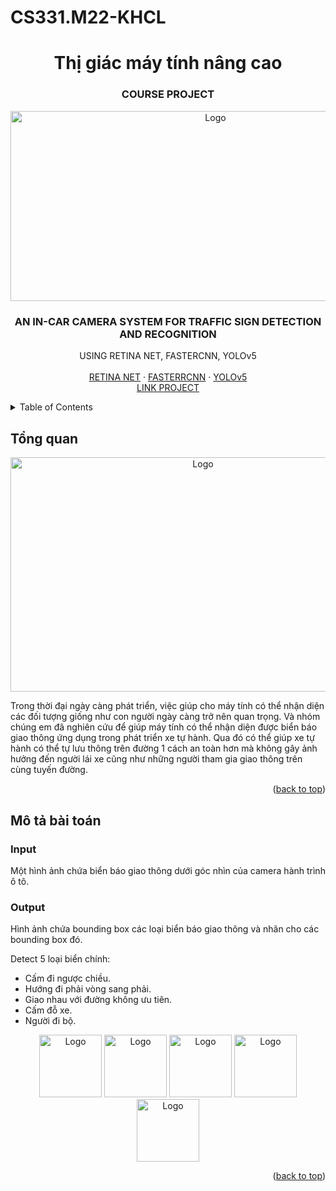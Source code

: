 # CS331.M22-KHCL  
<h1 align="center">Thị giác máy tính nâng cao</h1>
 
<!-- PROJECT LOGO -->
<div align="center">
  <h3 align="center">COURSE PROJECT</h3>
  <a>
    <img src="https://www.cio.com/wp-content/uploads/2021/12/ai-in-automotive_1280x609-100790232-orig.jpeg?quality=50&strip=all" alt="Logo" width="640" height="304.5">
  </a>

  <h3 align="center">AN IN-CAR CAMERA SYSTEM FOR TRAFFIC SIGN DETECTION AND RECOGNITION</h3>

  <p align="center">
    USING RETINA NET, FASTERCNN, YOLOv5
    <br />
    <br />
    <a href="https://www.miai.vn/2021/04/01/xay-dung-he-thong-nhan-dien-bien-bao-giao-thong-bang-retinanet/">RETINA NET</a>
    ·
    <a href="https://viblo.asia/p/deep-learning-thuat-toan-faster-rcnn-voi-bai-toan-phat-hien-duong-luoi-bo-faster-rcnn-object-detection-algorithm-for-nine-dash-line-detection-bJzKmREOZ9N">FASTERRCNN</a>
    ·
    <a href="https://viblo.asia/p/tong-hop-kien-thuc-tu-yolov1-den-yolov5-phan-1-naQZRRj0Zvx">YOLOv5</a></br>
    <a href="https://drive.google.com/drive/folders/1WT62tiCCsOyEOoRtkzo4n9BwpufK0zmb">LINK PROJECT</a>
  </p>
</div>


<!-- TABLE OF CONTENTS -->
<details>
  <summary>Table of Contents</summary>
  <ol>
    <li>
      <a href="#Tổng-quan">Tổng quan</a>
    </li>
    <li>
      <a href="#Mô-tả-bài-toán">Mô tả bài toán</a>
      <ul>
        <li><a href="#Input">Input</a></li>
        <li><a href="#Output">Output</a></li>
      </ul>
    </li>
    <li><a href="#usage">Khái quát bộ dữ liệu</a></li>
    <li><a href="#roadmap">Xây dựng bộ dữ liệu</a>
      <ul>
         <li><a href="#built-with">Các tiêu chí đề ra</a>
      </ul>
      <ul>
         <li><a href="#built-with">Label sử dụng LabelImg</a>
      </ul>
      <ul>
         <li><a href="#built-with">Phân bố lớp trong bộ dữ liệu</a>
      </ul>
    </li>
    <li><a href="#contributing">Hướng tiếp cận</a></li>
      <ul>
         <li><a href="#built-with">Giới thiệu về Retina Net</a>
      </ul>
      <ul>
         <li><a href="#built-with">Giới thiệu về FasterRCNN</a>
      </ul>
      <ul>
         <li><a href="#built-with">Giới thiệu về YOLOv5</a>
      </ul>
    <li><a href="#license">Training và Đánh giá model</a></li>
    <li><a href="#contact">So sánh</a></li>
  </ol>
</details>

<!-- TỔNG QUAN -->
## Tổng quan

<div align="center">
 <a>
    <img src="https://storage.googleapis.com/enterknow.com/data-contents/2021/09/autonomous-driving.jpg" alt="Logo" width="600" height="375">
 </a>
</div>
 
Trong thời đại ngày càng phát triển, việc giúp cho máy tính có thể nhận diện các đối tượng giống như con người ngày càng trở nên quan trọng. Và nhóm chúng em đã nghiên cứu để giúp máy tính có thể nhận diện được biển báo giao thông ứng dụng trong phát triển xe tự hành. Qua đó có thể giúp xe tự hành có thể tự lưu thông trên đường 1 cách an toàn hơn mà không gây ảnh hưởng đến người lái xe cũng như những người tham gia giao thông trên cùng tuyến đường.

<p align="right">(<a href="#top">back to top</a>)</p>

<!-- MÔ TẢ BÀI TOÁN -->
## Mô tả bài toán
### Input
Một hình ảnh chứa biển báo giao thông dưới góc nhìn của camera hành trình ô tô.

### Output
Hình ảnh chứa bounding box các loại biển báo giao thông và nhãn cho các bounding box đó.

Detect 5 loại biển chính:
* Cấm đi ngược chiều.
* Hướng đi phải vòng sang phải.
* Giao nhau với đường không ưu tiên.
* Cấm đỗ xe.
* Người đi bộ.

<div align="center">
 <a>
    <img src="https://thietbigiaothong247.com/wp-content/uploads/2017/04/bien-cam-di-nguoc-chieu-400x400.jpg" alt="Logo" width="100" height="100">
 </a>
 <a>
    <img src="http://www.baoholaodong247.com/Portals/26918/302a.jpg" alt="Logo" width="100" height="100">
 </a>
 <a>
    <img src="https://alohoc.com/data/upload/2019/0217/207c-giao-nhau-voi-duong-khong-uu-tien-500x500.jpg?ver=1655170526" alt="Logo" width="100" height="100">
 </a>
 <a>
    <img src="https://thuthuat.taimienphi.vn/cf/Images/gl/2019/4/5/bien-bao-cam-do-xe-p-131a-p-131b-p-131c.jpg" alt="Logo" width="100" height="100">
 </a>
 <a>
    <img src="http://baoholaodong247.com/DesktopModules/Store/Thumbnail.aspx?IP=/Portals/26918/423b.jpg&IW=292" alt="Logo" width="100" height="100">
 </a>
</div>

<p align="right">(<a href="#top">back to top</a>)</p>
